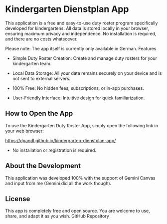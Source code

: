 # Kindergarten Dienstplan App

This application is a free and easy-to-use duty roster program specifically developed for kindergartens. All data is stored locally in your browser, ensuring maximum privacy and independence. No installation is required, and there are no costs whatsoever.

Please note: The app itself is currently only available in German.
Features

- Simple Duty Roster Creation: Create and manage duty rosters for your kindergarten team.

- Local Data Storage: All your data remains securely on your device and is not sent to external servers.

- 100% Free: No hidden fees, subscriptions, or in-app purchases.

- User-Friendly Interface: Intuitive design for quick familiarization.

## How to Open the App

To use the Kindergarten Duty Roster App, simply open the following link in your web browser:

https://dpandl.github.io/kindergarten-dienstplan-app/

- No installation or registration is required.

## About the Development

This application was developed 100% with the support of Gemini Canvas and input from me (Gemini did all the work though).

## License

This app is completely free and open source. You are welcome to use, share, and adapt it as you wish.
GitHub Repository
